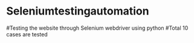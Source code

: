 # Seleniumtestingautomation
#Testing the website through Selenium webdriver using python
#Total 10 cases are tested
